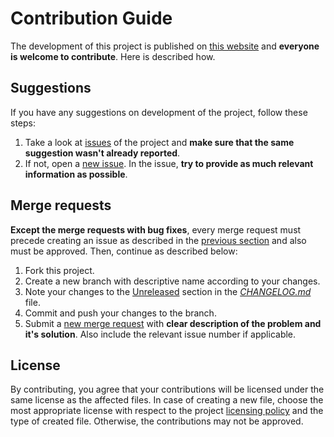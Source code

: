 # Contribution Guide

The development of this project is published on [this website](https://gitlab.com/dominiksalvet/ux430ua-fan-control) and **everyone is welcome to contribute**. Here is described how.

## Suggestions

If you have any suggestions on development of the project, follow these steps:

1. Take a look at [issues](https://gitlab.com/dominiksalvet/ux430ua-fan-control/issues) of the project and **make sure that the same suggestion wasn't already reported**.
2. If not, open a [new issue](https://gitlab.com/dominiksalvet/ux430ua-fan-control/issues/new). In the issue, **try to provide as much relevant information as possible**.

## Merge requests

**Except the merge requests with bug fixes**, every merge request must precede creating an issue as described in the [previous section](#suggestions) and also must be approved. Then, continue as described below:

1. Fork this project.
2. Create a new branch with descriptive name according to your changes.
3. Note your changes to the [Unreleased](CHANGELOG.md#unreleased) section in the [*CHANGELOG.md*](CHANGELOG.md) file.
4. Commit and push your changes to the branch.
5. Submit a [new merge request](https://gitlab.com/dominiksalvet/ux430ua-fan-control/merge_requests/new) with **clear description of the problem and it's solution**. Also include the relevant issue number if applicable.

## License

By contributing, you agree that your contributions will be licensed under the same license as the affected files. In case of creating a new file, choose the most appropriate license with respect to the project [licensing policy](README.md#license) and the type of created file. Otherwise, the contributions may not be approved.
